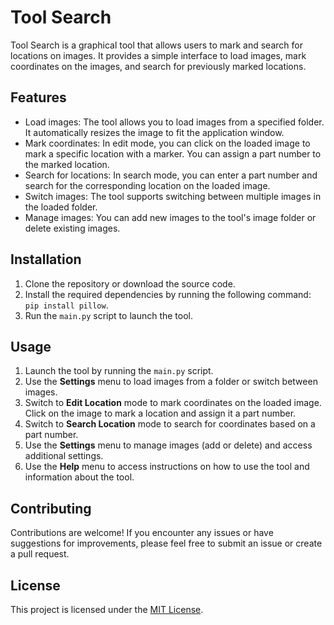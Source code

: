 # Tool Search

Tool Search is a graphical tool that allows users to mark and search for locations on images. It provides a simple interface to load images, mark coordinates on the images, and search for previously marked locations.

## Features

- Load images: The tool allows you to load images from a specified folder. It automatically resizes the image to fit the application window.
- Mark coordinates: In edit mode, you can click on the loaded image to mark a specific location with a marker. You can assign a part number to the marked location.
- Search for locations: In search mode, you can enter a part number and search for the corresponding location on the loaded image.
- Switch images: The tool supports switching between multiple images in the loaded folder.
- Manage images: You can add new images to the tool's image folder or delete existing images.

## Installation

1. Clone the repository or download the source code.
2. Install the required dependencies by running the following command: `pip install pillow`.
3. Run the `main.py` script to launch the tool.

## Usage

1. Launch the tool by running the `main.py` script.
2. Use the **Settings** menu to load images from a folder or switch between images.
3. Switch to **Edit Location** mode to mark coordinates on the loaded image. Click on the image to mark a location and assign it a part number.
4. Switch to **Search Location** mode to search for coordinates based on a part number.
5. Use the **Settings** menu to manage images (add or delete) and access additional settings.
6. Use the **Help** menu to access instructions on how to use the tool and information about the tool.

## Contributing

Contributions are welcome! If you encounter any issues or have suggestions for improvements, please feel free to submit an issue or create a pull request.

## License

This project is licensed under the [MIT License](LICENSE).
